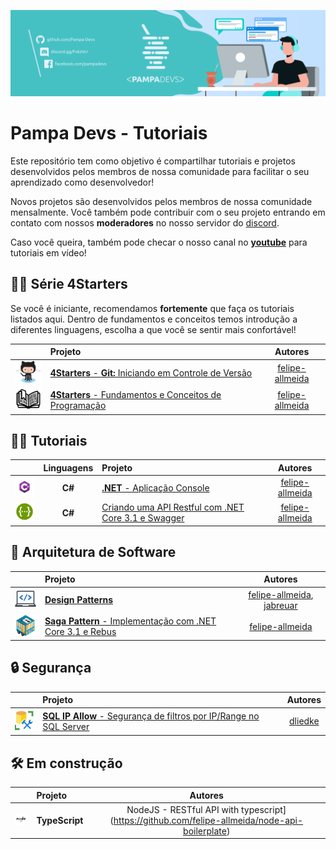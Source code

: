 <p align="center">
     <img src="/images/pampadevs.png" alt="Git" width="1000px" />
</p>

# Pampa Devs - Tutoriais

Este repositório tem como objetivo é compartilhar tutoriais e projetos desenvolvidos pelos membros de nossa comunidade para facilitar o seu aprendizado como desenvolvedor!

Novos projetos são desenvolvidos pelos membros de nossa comunidade mensalmente. Você também pode contribuir com o seu projeto entrando em contato com nossos **moderadores** no nosso servidor do [discord](https://discord.gg/FvkzVcr).

Caso você queira, também pode checar o nosso canal no [**youtube**](https://www.youtube.com/channel/UC0qwajlgqCKFnyoTbsycMOg) para tutoriais em vídeo!

## 🧑‍🎓 Série 4Starters
Se você é iniciante, recomendamos **fortemente** que faça os tutoriais listados aqui. Dentro de fundamentos e conceitos temos introdução a diferentes linguagens, escolha a que você se sentir mais confortável!

|       | Projeto | Autores
:---: | :--- | :---:
<img src="/images/git_logo.png" width="50px" /> | [**4Starters** - **Git:** Iniciando em Controle de Versão](https://github.com/Go-Horse-Coding/git-tutorial/blob/master/README.md) | [felipe-allmeida](https://github.com/felipe-allmeida)
<img src="/images/book.png" width="50px" /> | [**4Starters** - Fundamentos e Conceitos de Programação](https://github.com/Pampa-Devs/4starters) | [felipe-allmeida](https://github.com/felipe-allmeida)


## 🧑‍💻 Tutoriais

|       | Linguagens | Projeto | Autores
:---: | :---: | :--- | :---:
<img src="/images/csharp.png" width="50px" /> | **C#** | [**.NET** - Aplicação Console](https://github.com/Go-Horse-Coding/csharp-tutorial/blob/master/README.md) | [felipe-allmeida](https://github.com/felipe-allmeida)
<img src="/images/swagger.png" width="50px"> | **C#** | [Criando uma API Restful com .NET Core 3.1 e Swagger](https://github.com/felipe-allmeida/SwaggerSample) | [felipe-allmeida](https://github.com/felipe-allmeida)

## 🧱 Arquitetura de Software

|       | Projeto | Autores
:---: | :--- | :---:
<img src="/images/designpatterns.png" width="50px" /> | [**Design Patterns**](https://github.com/Pampa-Devs/design-patterns) | [felipe-allmeida](https://github.com/felipe-allmeida), [jabreuar](https://github.com/jabreuar)
<img src="/images/rebus.png" width="50px" /> | [**Saga Pattern** - Implementação com .NET Core 3.1 e Rebus](https://github.com/felipe-allmeida/RebusWithRabbitMQ) | [felipe-allmeida](https://github.com/felipe-allmeida)

## 🔒 Segurança

|       | Projeto | Autores
:---: | :--- | :---:
<img src="/images/sqlserver.png" width="35px" /> | [**SQL IP Allow** - Segurança de filtros por IP/Range no SQL Server](https://github.com/dliedke/sqlipallow) | [dliedke](https://github.com/dliedke)

## 🛠️ Em construção 

|       | Projeto | Autores
:---: | :--- | :---:
<img src="/images/nodejs-new-pantone-black.svg" width="50px" /> | **TypeScript** | NodeJS - RESTful API with typescript](https://github.com/felipe-allmeida/node-api-boilerplate) | [felipe-allmeida](https://github.com/felipe-allmeida)